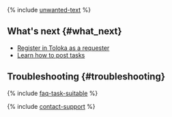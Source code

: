 {% include [unwanted-text](../../_includes/unwanted-text.md) %}

## What's next {#what_next}

- [Register in Toloka as a requester](access.md)
- [Learn how to post tasks](first-project.md)

## Troubleshooting {#troubleshooting}

{% include [faq-task-suitable](../_includes/faq/register-and-start/task-suitable.md) %}

{% include [contact-support](../_includes/contact-support.md) %}